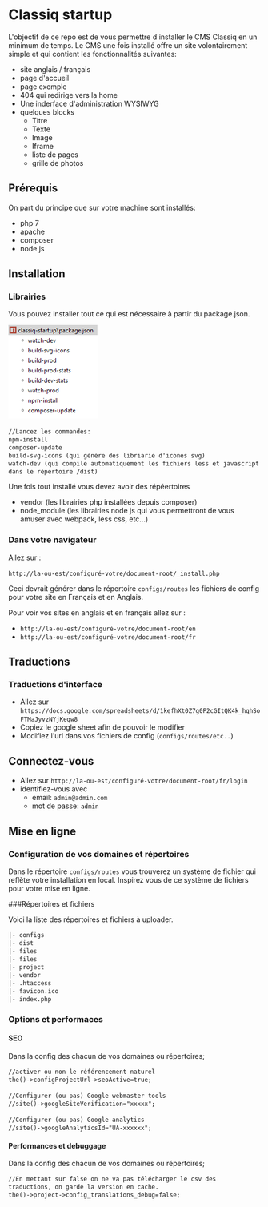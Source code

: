 # Classiq startup
L'objectif de ce repo est de vous permettre d'installer le CMS Classiq en un minimum de temps.
Le CMS une fois installé offre un site volontairement simple et qui contient les fonctionnalités suivantes:
* site anglais / français
* page d'accueil
* page exemple
* 404 qui redirige vers la home
* Une inderface d'administration WYSIWYG
* quelques blocks
    * Titre
    * Texte
    * Image
    * Iframe
    * liste de pages
    * grille de photos
    


## Prérequis

On part du principe que sur votre machine sont installés:
* php 7
* apache
* composer
* node js

## Installation

### Librairies

Vous pouvez installer tout ce qui est nécessaire à partir du package.json.

![Scripts npm](./_doc/npm-scripts.png)
```
//Lancez les commandes:
npm-install
composer-update
build-svg-icons (qui génère des libriarie d'icones svg)
watch-dev (qui compile automatiquement les fichiers less et javascript dans le répertoire /dist)
```
Une fois tout installé vous devez avoir des répéertoires
* vendor (les librairies php installées depuis composer)
* node_module (les librairies node js qui vous permettront de vous amuser avec webpack, less css, etc...)

### Dans votre navigateur
Allez sur :

`http://la-ou-est/configuré-votre/document-root/_install.php`

Ceci devrait générer dans le répertoire `configs/routes` les fichiers de config pour votre site en Français et en Anglais.

Pour voir vos sites en anglais et en français allez sur :

* `http://la-ou-est/configuré-votre/document-root/en`
* `http://la-ou-est/configuré-votre/document-root/fr`

## Traductions

### Traductions d'interface
* Allez sur `https://docs.google.com/spreadsheets/d/1kefhXt0Z7g0P2cGItQK4k_hqhSoFTMaJyvzNYjKeqw8`
* Copiez le google sheet afin de pouvoir le modifier
* Modifiez l'url dans vos fichiers de config (`configs/routes/etc..`)

## Connectez-vous
* Allez sur `http://la-ou-est/configuré-votre/document-root/fr/login`
* identifiez-vous avec 
    * email: `admin@admin.com`
    * mot de passe: `admin`
    
    

## Mise en ligne

### Configuration de vos domaines et répertoires

Dans le répertoire `configs/routes` vous trouverez un système de fichier qui reflète votre installation en local.
Inspirez vous de ce système de fichiers pour votre mise en ligne.

###Répertoires et fichiers

Voici la liste des répertoires et fichiers à uploader.
```
|- configs
|- dist
|- files
|- files
|- project
|- vendor
|- .htaccess
|- favicon.ico
|- index.php
```

### Options et performaces

#### SEO
Dans la config des chacun de vos domaines ou répertoires;
```
//activer ou non le référencement naturel
the()->configProjectUrl->seoActive=true; 

//Configurer (ou pas) Google webmaster tools
//site()->googleSiteVerification="xxxxx";

//Configurer (ou pas) Google analytics
//site()->googleAnalyticsId="UA-xxxxxx";
```

#### Performances et debuggage
Dans la config des chacun de vos domaines ou répertoires;
```
//En mettant sur false on ne va pas télécharger le csv des traductions, on garde la version en cache.
the()->project->config_translations_debug=false;
```








